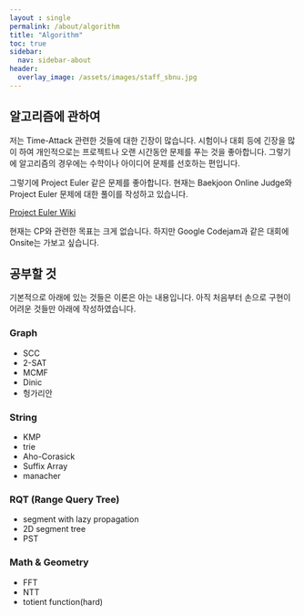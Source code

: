 ```yaml
---
layout : single
permalink: /about/algorithm
title: "Algorithm"
toc: true
sidebar:
  nav: sidebar-about
header:
  overlay_image: /assets/images/staff_sbnu.jpg
---
```


## 알고리즘에 관하여

저는 Time-Attack 관련한 것들에 대한 긴장이 많습니다.
시험이나 대회 등에 긴장을 많이 하여 개인적으로는 프로젝트나 오랜 시간동안 문제를 푸는 것을 좋아합니다.
그렇기에 알고리즘의 경우에는 수학이나 아이디어 문제를 선호하는 편입니다.

그렇기에 Project Euler 같은 문제를 좋아합니다. 현재는 Baekjoon Online Judge와 Project Euler 문제에 대한 풀이를 작성하고 있습니다.

[Project Euler Wiki](/euler)

현재는 CP와 관련한 목표는 크게 없습니다. 하지만 Google Codejam과 같은 대회에 Onsite는 가보고 싶습니다.

## 공부할 것

기본적으로 아래에 있는 것들은 이론은 아는 내용입니다.
아직 처음부터 손으로 구현이 어려운 것들만 아래에 작성하였습니다.

### Graph

- SCC
- 2-SAT
- MCMF
- Dinic
- 헝가리안

### String

- KMP
- trie
- Aho-Corasick
- Suffix Array
- manacher

### RQT (Range Query Tree)

- segment with lazy propagation
- 2D segment tree
- PST

### Math & Geometry

- FFT
- NTT
- totient function(hard)
